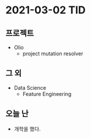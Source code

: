 # 2021-03-02 TID

## 프로젝트 
- Olio
    - project mutation resolver

## 그 외
- Data Science
    - Feature Engineering

## 오늘 난
- 개학을 했다. 